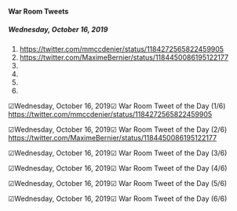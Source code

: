 **War Room Tweets**

##### Wednesday, October 16, 2019
1) https://twitter.com/mmccdenier/status/1184272565822459905
2) https://twitter.com/MaximeBernier/status/1184450086195122177
3) 
4) 
5) 
6) 


☑Wednesday, October 16, 2019☑
War Room Tweet of the Day (1/6)
https://twitter.com/mmccdenier/status/1184272565822459905

☑Wednesday, October 16, 2019☑
War Room Tweet of the Day (2/6)
https://twitter.com/MaximeBernier/status/1184450086195122177

☑Wednesday, October 16, 2019☑
War Room Tweet of the Day (3/6)

☑Wednesday, October 16, 2019☑
War Room Tweet of the Day (4/6)

☑Wednesday, October 16, 2019☑
War Room Tweet of the Day (5/6)

☑Wednesday, October 16, 2019☑
War Room Tweet of the Day (6/6)


